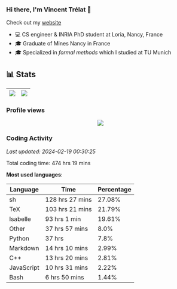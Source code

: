 ### Hi there, I'm Vincent Trélat 👋

Check out my [website](https://vtrelat.github.io)

-   💻 CS engineer & INRIA PhD student at Loria, Nancy, France
-   🎓 Graduate of Mines Nancy in France
-   🎓 Specialized in _formal methods_ which I studied at TU Munich

## 📊 **Stats**

| <img align="center" src="https://readme-stats.clckblog.space/api?username=VTrelat&show_icons=true&include_all_commits=true&theme=tokyonight&hide_border=true" /> | <img align="center" src="https://readme-stats.clckblog.space/api/top-langs/?username=VTrelat&layout=compact&theme=tokyonight&hide_border=true" /> |
| ---------------------------------------------------------------------------------------------------------------------------------------------------------------- | ------------------------------------------------------------------------------------------------------------------------------------------------- |

### Profile views

<p align="center">
 <img src="https://profile-counter.glitch.me/VTrelat/count.svg" />
</p>

<!--automations-->
### Coding Activity
_Last updated: 2024-02-19 00:30:25_

Total coding time: 474 hrs 19 mins

**Most used languages**:

| Language | Time | Percentage |
| ------------- | ------------- | ------------- |
| sh | 128 hrs 27 mins | 27.08% |
| TeX | 103 hrs 21 mins | 21.79% |
| Isabelle | 93 hrs 1 min | 19.61% |
| Other | 37 hrs 57 mins | 8.0% |
| Python | 37 hrs | 7.8% |
| Markdown | 14 hrs 10 mins | 2.99% |
| C++ | 13 hrs 20 mins | 2.81% |
| JavaScript | 10 hrs 31 mins | 2.22% |
| Bash | 6 hrs 50 mins | 1.44% |

